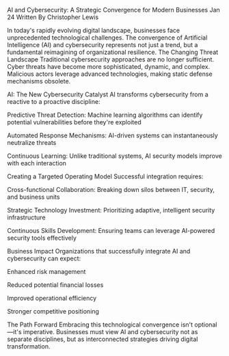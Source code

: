 AI and Cybersecurity: A Strategic Convergence for Modern Businesses
Jan 24 
Written By Christopher Lewis

In today's rapidly evolving digital landscape, businesses face unprecedented technological challenges. The convergence of Artificial Intelligence (AI) and cybersecurity represents not just a trend, but a fundamental reimagining of organizational resilience.
The Changing Threat Landscape
Traditional cybersecurity approaches are no longer sufficient. Cyber threats have become more sophisticated, dynamic, and complex. Malicious actors leverage advanced technologies, making static defense mechanisms obsolete.

AI: The New Cybersecurity Catalyst
AI transforms cybersecurity from a reactive to a proactive discipline:

Predictive Threat Detection: Machine learning algorithms can identify potential vulnerabilities before they're exploited

Automated Response Mechanisms: AI-driven systems can instantaneously neutralize threats

Continuous Learning: Unlike traditional systems, AI security models improve with each interaction

Creating a Targeted Operating Model
Successful integration requires:

Cross-functional Collaboration: Breaking down silos between IT, security, and business units

Strategic Technology Investment: Prioritizing adaptive, intelligent security infrastructure

Continuous Skills Development: Ensuring teams can leverage AI-powered security tools effectively

Business Impact
Organizations that successfully integrate AI and cybersecurity can expect:

Enhanced risk management

Reduced potential financial losses

Improved operational efficiency

Stronger competitive positioning

The Path Forward
Embracing this technological convergence isn't optional—it's imperative. Businesses must view AI and cybersecurity not as separate disciplines, but as interconnected strategies driving digital transformation.
